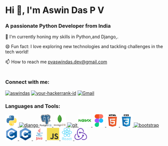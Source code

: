 <!--- ![logo](https://mir-s3-cdn-cf.behance.net/project_modules/max_1200/79731568097599.5b50bca477735.jpg) --->
<h1 align="left">Hi 👋, I'm Aswin Das P V</h1>
<h3 align="left">A passionate Python Developer from India</h3>
<!--- <img align="right" alt="coding" width="400" src="https://png.pngtree.com/png-clipart/20220430/original/pngtree-programming-concept-in-3d-isometric-outline-design-developer-works-with-code-png-image_7601753.png"> --->
<!-- <p align="left"> <img src="https://komarev.com/ghpvc/?username=aswindas-pv&label=Profile%20views&color=0e75b6&style=flat" alt="aswindas-pv" /> </p> -->
🌱 I'm currently honing my skills in Python,and Django,.

<!-- 💬 Feel free to ask me about anything related to **Python**, **Django**, **HTML**, **React**, or **SQL**. -->
😄 Fun fact: I love exploring new technologies and tackling challenges in the tech world!

📫 How to reach me pvaswindas.dev@gmail.com <br><br>

<h3 align="left">Connect with me:</h3>
<div align="left">
    <a href="https://www.linkedin.com/in/aswin-das-p-v/" target="blank"><img src="https://raw.githubusercontent.com/rahuldkjain/github-profile-readme-generator/master/src/images/icons/Social/linked-in-alt.svg" alt="aswindas" height="30" width="40" /></a>
    <a href="https://www.hackerrank.com/profile/aswinpv1801" target="blank"><img src="https://raw.githubusercontent.com/rahuldkjain/github-profile-readme-generator/master/src/images/icons/Social/hackerrank.svg" alt="your-hackerrank-id" height="30" width="40" /></a>
    <a href="mailto:pvaswindas.dev@gmail.com"><img src="https://upload.wikimedia.org/wikipedia/commons/7/7e/Gmail_icon_%282020%29.svg" alt="Gmail" height="25" width="40" /></a>
</div>
<h3 align="left">Languages and Tools:</h3>
<p align="left">
  <a href="https://www.python.org" target="_blank" rel="noreferrer">
    <img src="https://raw.githubusercontent.com/devicons/devicon/master/icons/python/python-original.svg" alt="python" width="40" height="40"/>
  </a>
  <a href="https://www.djangoproject.com/" target="_blank" rel="noreferrer">
    <img src="https://cdn.worldvectorlogo.com/logos/django.svg" alt="django" width="40" height="40"/>
  </a>
  <a href="https://www.postgresql.org" target="_blank" rel="noreferrer">
    <img src="https://raw.githubusercontent.com/devicons/devicon/master/icons/postgresql/postgresql-original-wordmark.svg" alt="postgresql" width="40" height="40"/>
  </a>
  <a href="https://www.mongodb.com/" target="_blank" rel="noreferrer">
    <img src="https://raw.githubusercontent.com/devicons/devicon/master/icons/mongodb/mongodb-original-wordmark.svg" alt="mongodb" width="40" height="40"/>
  </a>
  <a href="https://git-scm.com/" target="_blank" rel="noreferrer">
    <img src="https://www.vectorlogo.zone/logos/git-scm/git-scm-icon.svg" alt="git" width="40" height="40"/>
  </a>
  <a href="https://www.nginx.com" target="_blank" rel="noreferrer">
    <img src="https://raw.githubusercontent.com/devicons/devicon/master/icons/nginx/nginx-original.svg" alt="nginx" width="40" height="40"/>
  </a>
  <a href="https://www.figma.com" target="_blank" rel="noreferrer">
    <img src="https://raw.githubusercontent.com/devicons/devicon/master/icons/figma/figma-original.svg" alt="figma" width="40" height="40"/>
  </a>
  <a href="https://html.com/" target="_blank" rel="noreferrer">
    <img src="https://raw.githubusercontent.com/devicons/devicon/master/icons/html5/html5-original-wordmark.svg" alt="html5" width="40" height="40"/>
  </a>
  <a href="https://www.w3schools.com/css/" target="_blank" rel="noreferrer">
    <img src="https://raw.githubusercontent.com/devicons/devicon/master/icons/css3/css3-original-wordmark.svg" alt="css3" width="40" height="40"/>
  </a>
  <a href="https://getbootstrap.com" target="_blank" rel="noreferrer">
    <img src="https://getbootstrap.com/docs/5.3/assets/brand/bootstrap-logo-shadow.png" alt="bootstrap" width="40" height="40"/>
  </a>
  <a href="https://www.cprogramming.com/" target="_blank" rel="noreferrer">
    <img src="https://raw.githubusercontent.com/devicons/devicon/master/icons/c/c-original.svg" alt="c" width="40" height="40"/>
  </a>
  <a href="https://isocpp.org/" target="_blank" rel="noreferrer">
    <img src="https://raw.githubusercontent.com/devicons/devicon/master/icons/cplusplus/cplusplus-original.svg" alt="cplusplus" width="40" height="40"/>
  </a>
  <a href="https://www.java.com" target="_blank" rel="noreferrer">
    <img src="https://raw.githubusercontent.com/devicons/devicon/master/icons/java/java-original-wordmark.svg" alt="java" width="40" height="40"/>
  </a>
  <a href="https://developer.mozilla.org/en-US/docs/Web/JavaScript" target="_blank" rel="noreferrer">
    <img src="https://raw.githubusercontent.com/devicons/devicon/master/icons/javascript/javascript-original.svg" alt="javascript" width="40" height="40"/>
  </a>
  <a href="https://react.dev/" target="_blank" rel="noreferrer">
    <img src="https://raw.githubusercontent.com/devicons/devicon/master/icons/react/react-original-wordmark.svg" alt="react" width="40" height="40"/>
  </a>
  <a href="https://redux.js.org/" target="_blank" rel="noreferrer">
    <img src="https://raw.githubusercontent.com/devicons/devicon/master/icons/redux/redux-original.svg" alt="redux" width="40" height="40"/>
  </a>

  <!-- <a href="https://www.mongodb.com/" target="_blank" rel="noreferrer">
    <img src="https://raw.githubusercontent.com/devicons/devicon/master/icons/mongodb/mongodb-original-wordmark.svg" alt="mongodb" width="40" height="40"/>
  </a> -->
  <!--  <a href="https://www.mysql.com/" target="_blank" rel="noreferrer">
    <img src="https://raw.githubusercontent.com/devicons/devicon/master/icons/mysql/mysql-original-wordmark.svg" alt="mysql" width="40" height="40"/>
  </a> -->
  <!-- <a href="https://www.photoshop.com/en" target="_blank" rel="noreferrer">
    <img src="https://raw.githubusercontent.com/devicons/devicon/master/icons/photoshop/photoshop-line.svg" alt="photoshop" width="40" height="40"/>
  </a> -->
  <!-- <a href="https://reactjs.org/" target="_blank" rel="noreferrer">
    <img src="https://raw.githubusercontent.com/devicons/devicon/master/icons/react/react-original-wordmark.svg" alt="react" width="40" height="40"/>
  </a> -->
  <!-- <a href="https://tailwindcss.com/" target="_blank" rel="noreferrer">
    <img src="https://www.vectorlogo.zone/logos/tailwindcss/tailwindcss-icon.svg" alt="tailwind" width="40" height="40"/>
  </a> -->
</p>
<!-- <br>
<p><img align="left" src="https://github-readme-stats.vercel.app/api/top-langs?username=pvaswindas&show_icons=true&title_color=bb2acf&text_color=daf7dc&bg_color=191919" alt="pvaswindas" /></p>
<br>
<p>&nbsp;<img align="center" src="https://github-readme-stats.vercel.app/api?username=pvaswindas&show_icons=true&title_color=bb2acf&text_color=daf7dc&bg_color=191919" alt="pvaswindas" /></p>
<br>
<p><img align="center" src="https://github-readme-streak-stats.herokuapp.com/?user=pvaswindas&theme=dark" alt="aswindas-pv" /></p>
<br>
<p align="left"> <a href="https://github.com/ryo-ma/github-profile-trophy"><img src="https://github-profile-trophy.vercel.app/?username=pvaswindas&theme=darkhub&row=2" alt="pvaswindas" /></a> </p> -->
<!---
Aswindas-pv/Aswindas-pv is a ✨ special ✨ repository because its `README.md` (this file) appears on your GitHub profile.
You can click the Preview link to take a look at your changes.
--->
